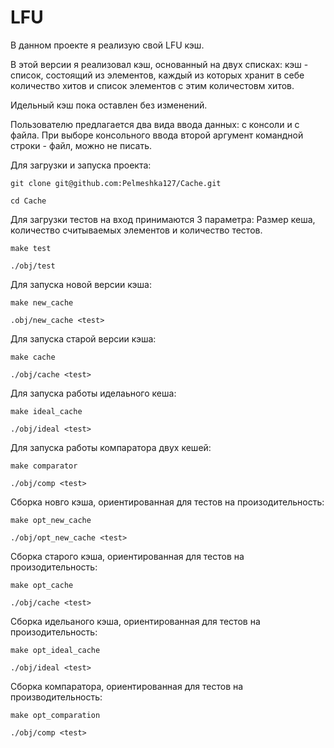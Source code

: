# LFU
В данном проекте я реализую свой LFU кэш.

В этой версии я реализовал кэш, основанный на двух списках: кэш - список, состоящий из элементов, каждый из которых хранит в себе количество хитов и список элементов с этим количестовм хитов.

Идельный кэш пока оставлен без изменений.

Пользователю предлагается два вида ввода данных: с консоли и с файла.
При выборе консольного ввода второй аргумент командной строки - файл, можно не писать. 

Для загрузки и запуска проекта:

```
git clone git@github.com:Pelmeshka127/Cache.git

cd Cache
```

Для загрузки тестов на вход принимаются 3 параметра:
Размер кеша, количество считываемых элементов и количество тестов.

```
make test

./obj/test
```

Для запуска новой версии кэша:

```
make new_cache

.obj/new_cache <test>
```
Для запуска старой версии кэша:

```
make cache

./obj/cache <test>
```

Для запуска работы иделаьного кеша:

```
make ideal_cache

./obj/ideal <test>
```

Для запуска работы компаратора двух кешей:
```
make comparator

./obj/comp <test>
```

Сборка новго кэша, ориентированная для тестов на произодительность:

```
make opt_new_cache

./obj/opt_new_cache <test>
```

Сборка старого кэша, ориентированная для тестов на произодительность:

```
make opt_cache

./obj/cache <test>
```

Сборка идельаного кэша, ориентированная для тестов на произодительность:

```
make opt_ideal_cache

./obj/ideal <test>
```

Сборка компаратора, ориентированная для тестов на производительность:

```
make opt_comparation

./obj/comp <test>
```